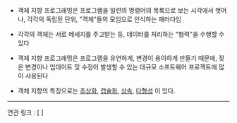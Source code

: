 
- 객체 지향 프로그래밍은 프로그램을 일련의 명령어의 목록으로 보는 시각에서 벗어나, 각각의 독립된 단위, "객체"들의 모임으로 인식하는 패러다임
- 각각의 객체는 서로 메세지를 주고받는 등, 데이터를 처리하는 "협력"을 수행할 수 있다
- 객체 지향 프로그래밍은 프로그램을 유연하게, 변경이 용이하게 만들기 때문에, 잦은 변경이나 업데이트 및 수정이 발생할 수 있는 대규모 소프트웨어 프로젝트에 많이 사용된다

- 객체 지향의 특징으로는 [추상화](추상화.md), [캡슐화](캡슐화.md), [상속](상속.md), [다형성](다형성.md) 이 있다.







---
연관 링크 : [ ]